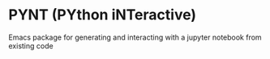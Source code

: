 # PYNT (PYthon iNTeractive)

Emacs package for generating and interacting with a jupyter notebook from existing code
